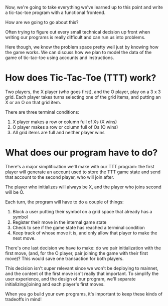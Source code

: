 Now, we're going to take everything we've learned up to this point and write a
tic-tac-toe program with a functional frontend.

How are we going to go about this?

Often trying to figure out every small technical decision up front when writing
our programs is really difficult and can run us into problems.

Here though, we know the problem space pretty well just by knowing how the game
works. We can discuss how we plan to model the data of the game of tic-tac-toe
using accounts and instructions.

# How does Tic-Tac-Toe (TTT) work?

Two players, the X player (who goes first), and the O player, play on a 3 x 3
grid. Each player takes turns selecting one of the grid items, and putting an X
or an O on that grid item.

There are three terminal conditions:

1. X player makes a row or column full of Xs (X wins)
1. O player makes a row or column full of Os (O wins)
1. All grid items are full and neither player wins

# What does our program have to do?

There's a major simplification we'll make with our TTT program: the first player
will generate an account used to store the TTT game state and send that account
to the second player, who will join after.

The player who initializes will always be X, and the player who joins second
will be O.

Each turn, the program will have to do a couple of things:

1. Block a user putting their symbol on a grid space that already has a symbol
1. Register their move in the internal game state
1. Check to see if the game state has reached a terminal condition
1. Keep track of whose move it is, and only allow that player to make the next
   move.

There's one last decision we have to make: do we pair initialization with the
first move, (and, for the O player, pair joining the game with their first
move)? This would save one transaction for both players.

This decision isn't super relevant since we won't be deploying to mainnet, and
the content of the first move isn't really that important. To simplify the user
experience, and the design of our program, we'll separate initializing/joining
and each player's first moves.

When you go build your own programs, it's important to keep these kinds of
tradeoffs in mind!

